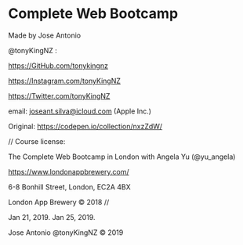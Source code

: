 # Complete Web Bootcamp

Made by Jose Antonio

@tonyKingNZ : 

https://GitHub.com/tonykingnz

https://Instagram.com/tonyKingNZ

https://Twitter.com/tonyKingNZ


email: joseant.silva@icloud.com (Apple Inc.)


Original: https://codepen.io/collection/nxzZdW/

//
Course license:

The Complete Web Bootcamp in London with Angela Yu (@yu_angela)

https://www.londonappbrewery.com/

6-8 Bonhill Street, 
London,
EC2A 4BX

London App Brewery © 2018
//

Jan 21, 2019.
Jan 25, 2019.
 
Jose Antonio @tonyKingNZ © 2019 
